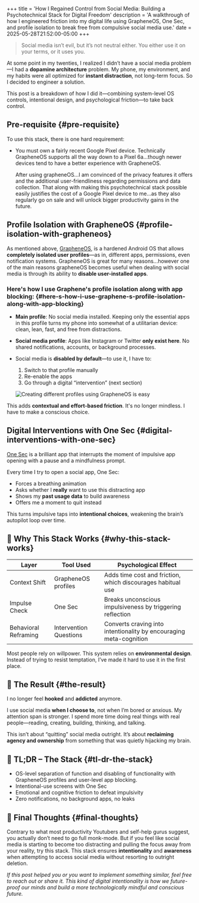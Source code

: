 +++
title = 'How I Regained Control from Social Media: Building a Psychotechnical Stack for Digital Freedom'
description = 'A walkthrough of how I engineered friction into my digital life using GrapheneOS, One Sec, and profile isolation to break free from compulsive social media use.'
date = 2025-05-28T21:52:00-05:00
+++

> Social media isn’t evil, but it’s not neutral either. You either use it on your terms, or it uses you.

At some point in my twenties, I realized I didn’t have a social media problem—I had a **dopamine architecture** problem. My phone, my environment, and my habits were all optimized for **instant distraction**, not long-term focus. So I decided to engineer a solution.

This post is a breakdown of how I did it—combining system-level OS controls, intentional design, and psychological friction—to take back control.


## Pre-requisite {#pre-requisite}

To use this stack, there is one hard requirement:

-   You must own a fairly recent Google Pixel device. Technically GrapheneOS supports all the way down to a Pixel 6a...though newer devices tend to have
    a better experience with GrapheneOS.

    After using grapheneOS...I am convinced of the privacy features it offers and the additional user-friendliness regarding permissions and data collection.
    That along with making this psychotechnical stack possible easily justifies the cost of a Google Pixel device to me...as they also regularly go on sale and will unlock bigger productivity gains in the future.


## Profile Isolation with GrapheneOS {#profile-isolation-with-grapheneos}

As mentioned above, [GrapheneOS](https://grapheneos.org), is a hardened Android OS that allows **completely isolated user profiles**—as in, different apps, permissions, even notification systems.
GrapheneOS is great for many reasons...however one of the main reasons grapheneOS becomes
useful when dealing with social media is through its ability to **disable user-installed apps**.


### Here's how I use Graphene's profile isolation along with app blocking: {#here-s-how-i-use-graphene-s-profile-isolation-along-with-app-blocking}

-   **Main profile**: No social media installed. Keeping only the essential apps in this profile turns my phone into somewhat of a utilitarian device: clean, lean, fast, and free from distractions.
-   **Social media profile**: Apps like Instagram or Twitter **only exist here**. No shared notifications, accounts, or background processes.
-   Social media is **disabled by default**—to use it, I have to:
    1.  Switch to that profile manually
    2.  Re-enable the apps
    3.  Go through a digital “intervention” (next section)

    ![Creating different profiles using GrapheneOS is easy](profiles.png)

This adds **contextual and effort-based friction**. It's no longer mindless. I have to make a conscious choice.


## Digital Interventions with One Sec {#digital-interventions-with-one-sec}

[One Sec](https://one-sec.app) is a brilliant app that interrupts the moment of impulsive app opening with a pause and a mindfulness prompt.

Every time I try to open a social app, One Sec:

-   Forces a breathing animation
-   Asks whether I **really** want to use this distracting app
-   Shows my **past usage data** to build awareness
-   Offers me a moment to quit instead

This turns impulsive taps into **intentional choices**, weakening the brain’s autopilot loop over time.


## 🧰 Why This Stack Works {#why-this-stack-works}

| Layer                | Tool Used              | Psychological Effect                                               |
|----------------------|------------------------|--------------------------------------------------------------------|
| Context Shift        | GrapheneOS profiles    | Adds time cost and friction, which discourages habitual use        |
| Impulse Check        | One Sec                | Breaks unconscious impulsiveness by triggering reflection          |
| Behavioral Reframing | Intervention Questions | Converts craving into intentionality by encouraging meta-cognition |

Most people rely on willpower. This system relies on **environmental design**. Instead of trying to resist temptation, I’ve made it hard to use it in the first place.


## 🎯 The Result {#the-result}

I no longer feel **hooked** and **addicted** anymore.

I use social media **when I choose to**, not when I’m bored or anxious. My attention span is stronger. I spend more time doing real things with real people—reading, creating, building, thinking, and talking.

This isn’t about “quitting” social media outright. It’s about **reclaiming agency and ownership** from something that was quietly hijacking my brain.


## 🧩 TL;DR – The Stack {#tl-dr-the-stack}

-   OS-level separation of function and disabling of functionality with GrapheneOS profiles and user-level app blocking.
-   Intentional-use screens with One Sec
-   Emotional and cognitive friction to defeat impulsivity
-   Zero notifications, no background apps, no leaks


## 🙌 Final Thoughts {#final-thoughts}

Contrary to what most productivity Youtubers and self-help gurus suggest, you actually don’t need to go full monk-mode. But if you feel like social media is starting to become too distracting and pulling the focus away from your reality, try this stack. This stack ensures **intentionality** and **awareness** when attempting to access social media without resorting to outright deletion.

_If this post helped you or you want to implement something similar, feel free to reach out or share it. This kind of digital intentionality is how we future-proof our minds and build a more technologically mindful and conscious future._
